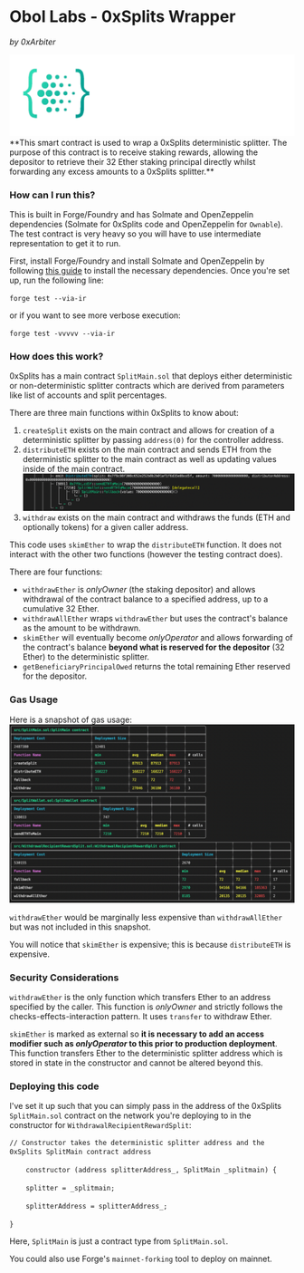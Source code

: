 # Obol Labs - 0xSplits Wrapper
*by 0xArbiter*

<img src="/img/banner.png"/>
**This smart contract is used to wrap a 0xSplits deterministic splitter. The purpose of this contract is to receive staking rewards, allowing the depositor to retrieve their 32 Ether staking principal directly whilst forwarding any excess amounts to a 0xSplits splitter.**

### How can I run this?

This is built in Forge/Foundry and has Solmate and OpenZeppelin dependencies (Solmate for 0xSplits code and OpenZeppelin for `Ownable`). The test contract is very heavy so you will have to use intermediate representation to get it to run.

First, install Forge/Foundry and install Solmate and OpenZeppelin by following [this guide](https://mirror.xyz/juliancanderson.eth/D94omhhrd4wiWkqSWjY55y-jhtVIBLl9ZZoHk1IERPE) to install the necessary dependencies. Once you're set up, run the following line:

`forge test --via-ir `

or if you want to see more verbose execution:

`forge test -vvvvv --via-ir `

### How does this work?

0xSplits has a main contract `SplitMain.sol` that deploys either deterministic or non-deterministic splitter contracts which are derived from parameters like list of accounts and split percentages.

There are three main functions within 0xSplits to know about:

1) `createSplit` exists on the main contract and allows for creation of a deterministic splitter by passing `address(0)` for the controller address.
2) `distributeETH` exists on the main contract and sends ETH from the deterministic splitter to the main contract as well as updating values inside of the main contract.
   <img src="/img/trace.png"/>
3) `withdraw` exists on the main contract and withdraws the funds (ETH and optionally tokens) for a given caller address.

This code uses `skimEther` to wrap the `distributeETH` function. It does not interact with the other two functions (however the testing contract does).

There are four functions:

- `withdrawEther` is *onlyOwner* (the staking depositor) and allows withdrawal of the contract balance to a specified address, up to a cumulative 32 Ether.
- `withdrawAllEther` wraps `withdrawEther` but uses the contract's balance as the amount to be withdrawn.
- `skimEther` will eventually become *onlyOperator* and allows forwarding of the contract's balance **beyond what is reserved for the depositor** (32 Ether) to the deterministic splitter. 
- `getBeneficiaryPrincipalOwed` returns the total remaining Ether reserved for the depositor.

### Gas Usage 

Here is a snapshot of gas usage:
<img src="/img/gasusage.png"/>

`withdrawEther` would be marginally less expensive than `withdrawAllEther` but was not included in this snapshot. 

You will notice that `skimEther` is expensive; this is because `distributeETH` is expensive.

### Security Considerations

`withdrawEther` is the only function which transfers Ether to an address specified by the caller. This function is *onlyOwner* and strictly follows the checks-effects-interaction pattern. It uses `transfer` to withdraw Ether.

`skimEther` is marked as external so **it is necessary to add an access modifier such as *onlyOperator* to this prior to production deployment**. This function transfers Ether to the deterministic splitter address which is stored in state in the constructor and cannot be altered beyond this. 

### Deploying this code

I've set it up such that you can simply pass in the address of the 0xSplits `SplitMain.sol` contract on the network you're deploying to in the constructor for `WithdrawalRecipientRewardSplit`:

```
// Constructor takes the deterministic splitter address and the 0xSplits SplitMain contract address
	
	constructor (address splitterAddress_, SplitMain _splitmain) {
	
	splitter = _splitmain;
	
	splitterAddress = splitterAddress_;
	
}
```

Here, `SplitMain` is just a contract type from `SplitMain.sol`.

You could also use Forge's `mainnet-forking` tool to deploy on mainnet.